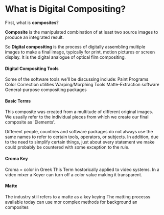 # What is Digital Compositing?


First, what is __composites__?

__Composite__ is the manipulated combination of at least two source images to produce an integrated result.

So __Digital compositing__ is the process of digitally assembling multiple images to make a final image, typically for print, motion pictures or screen display. It is 
the digital analogue of optical film compositing.

#### Digital Compositing Tools

Some of the software tools we'll be discussing include:
Paint Programs
Color Correction utilities
Warping/Morphing Tools
Matte-Extraction software
General-purpose compositing packages

#### Basic Terms

This composite was created from a multitude of different original images. We usually refer to the individual pieces from which we create our final composite as 'Elements'. 

Different people, countries and software packages do not always use the same names to refer to certain tools, operators, or subjects. In addition, due to the need to simplify certain things, just about every statement we make could probably be countered with some exception to the rule.

#### Croma Key 
Croma = color in Greek 
This Term hostorically applied to video systems.
In a video mixer a Keyer can turn off a color value making it transparent.

#### Matte
The industry stiil refers to a matte as a key keying
The matting processs available today can use mor complex methods for background an composites



